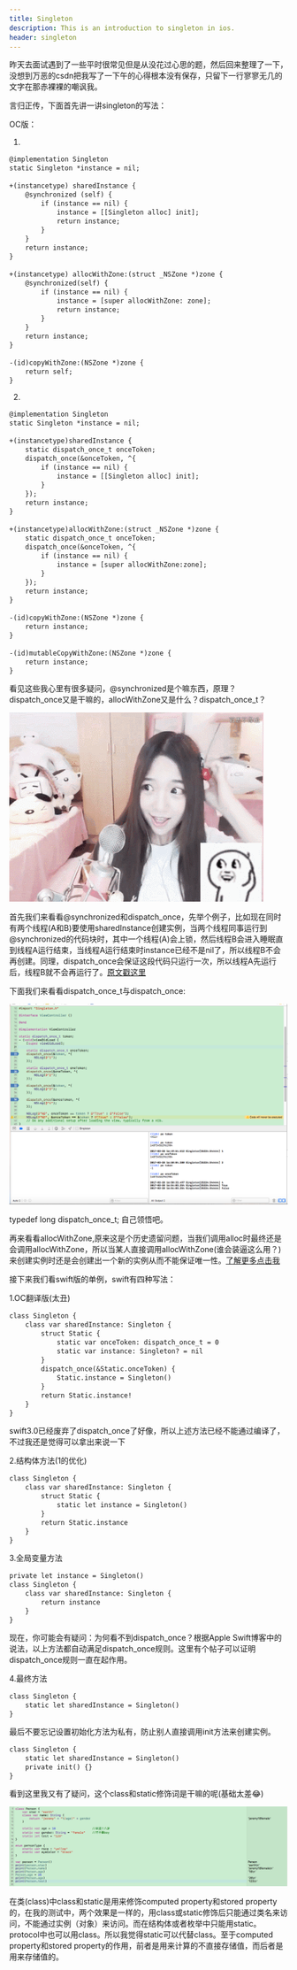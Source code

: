 ```yaml
---
title: Singleton
description: This is an introduction to singleton in ios.
header: singleton
---
```


昨天去面试遇到了一些平时很常见但是从没花过心思的题，然后回来整理了一下，没想到万恶的csdn把我写了一下午的心得根本没有保存，只留下一行寥寥无几的文字在那赤裸裸的嘲讽我。

言归正传，下面首先讲一讲singleton的写法：

OC版：

1.

	@implementation Singleton
	static Singleton *instance = nil;
	
	+(instancetype) sharedInstance {
	    @synchronized (self) {
	        if (instance == nil) {
	            instance = [[Singleton alloc] init];
	            return instance;
	        }
	    }
	    return instance;
	}
	
	+(instancetype) allocWithZone:(struct _NSZone *)zone {
	    @synchronized(self) {
	        if (instance == nil) {
	            instance = [super allocWithZone: zone];
	            return instance;
	        }
	    }
	    return instance;
	}
	
	-(id)copyWithZone:(NSZone *)zone {
	    return self;
	}

2.

	@implementation Singleton
	static Singleton *instance = nil;
	
	+(instancetype)sharedInstance {
	    static dispatch_once_t onceToken;
	    dispatch_once(&onceToken, ^{
	        if (instance == nil) {
	            instance = [[Singleton alloc] init];
	        }
	    });
	    return instance;
	}
	
	+(instancetype)allocWithZone:(struct _NSZone *)zone {
	    static dispatch_once_t onceToken;
	    dispatch_once(&onceToken, ^{
	        if (instance == nil) {
	            instance = [super allocWithZone:zone];
	        }
	    });
	    return instance;
	}
	
	-(id)copyWithZone:(NSZone *)zone {
	    return instance;
	}
	
	-(id)mutableCopyWithZone:(NSZone *)zone {
	    return instance;
	}
看见这些我心里有很多疑问，@synchronized是个嘛东西，原理？dispatch\_once又是干嘛的，allocWithZone又是什么？dispatch\_once\_t？

![???](https://github.com/Jeremy1221/Jeremy1221.github.io/blob/master/img/%3F%3F%3F.gif)

首先我们来看看@synchronized和dispatch\_once，先举个例子，比如现在同时有两个线程(A和B)要使用sharedInstance创建实例，当两个线程同事运行到@synchronized的代码块时，其中一个线程(A)会上锁，然后线程B会进入睡眠直到线程A运行结束，当线程A运行结束时instance已经不是nil了，所以线程B不会再创建。同理，dispatch\_once会保证这段代码只运行一次，所以线程A先运行后，线程B就不会再运行了。[原文戳这里](http://www.cocoachina.com/ios/20160613/16661.html)

下面我们来看看dispatch\_once\_t与dispatch\_once:

![dispatch_once_t](https://github.com/Jeremy1221/Jeremy1221.github.io/blob/master/img/dispatch_once_t.png)

typedef long dispatch_once_t;
自己领悟吧。

再来看看allocWithZone,原来这是个历史遗留问题，当我们调用alloc时最终还是会调用allocWithZone，所以当某人直接调用allocWithZone(谁会装逼这么用？)来创建实例时还是会创建出一个新的实例从而不能保证唯一性。[了解更多点击我](http://blog.csdn.net/jiajiayouba/article/details/44306679)


接下来我们看swift版的单例，swift有四种写法：

1.OC翻译版(太丑)

	class Singleton {
	    class var sharedInstance: Singleton {
	        struct Static {
	            static var onceToken: dispatch_once_t = 0
	            static var instance: Singleton? = nil
	        }
	        dispatch_once(&Static.onceToken) {
	            Static.instance = Singleton()
	        }
	        return Static.instance!
	    }
	}

swift3.0已经废弃了dispatch_once了好像，所以上述方法已经不能通过编译了，不过我还是觉得可以拿出来说一下

2.结构体方法(1的优化)

	class Singleton {
	    class var sharedInstance: Singleton {
	        struct Static {
	            static let instance = Singleton()
	        }
	        return Static.instance
	    }
	}

3.全局变量方法

	private let instance = Singleton()
	class Singleton {
	    class var sharedInstance: Singleton {
	        return instance
	    }
	}
	
现在，你可能会有疑问：为何看不到dispatch_once？根据Apple Swift博客中的说法，以上方法都自动满足dispatch_once规则。这里有个帖子可以证明dispatch_once规则一直在起作用。

4.最终方法

	class Singleton {
	    static let sharedInstance = Singleton()
	}

最后不要忘记设置初始化方法为私有，防止别人直接调用init方法来创建实例。

	class Singleton {
	    static let sharedInstance = Singleton()
	    private init() {}
	}

看到这里我又有了疑问，这个class和static修饰词是干嘛的呢(基础太差😂)

![static&class](https://github.com/Jeremy1221/Jeremy1221.github.io/blob/master/img/static%26class.png)

在类(class)中class和static是用来修饰computed property和stored property的，在我的测试中，两个效果是一样的，用class或static修饰后只能通过类名来访问，不能通过实例（对象）来访问。而在结构体或者枚举中只能用static。protocol中也可以用class。所以我觉得static可以代替class。至于computed property和stored property的作用，前者是用来计算的不直接存储值，而后者是用来存储值的。
